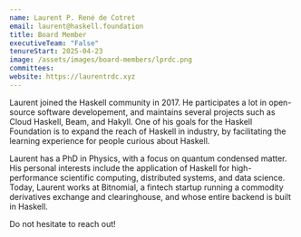 ```yaml
---
name: Laurent P. René de Cotret
email: laurent@haskell.foundation
title: Board Member
executiveTeam: "False"
tenureStart: 2025-04-23
image: /assets/images/board-members/lprdc.png
committees:
website: https://laurentrdc.xyz
---
```


Laurent joined the Haskell community in 2017. He participates a lot in open-source software developement, and maintains several projects such as Cloud Haskell, Beam, and Hakyll. One of his goals for the Haskell Foundation is to expand the reach of Haskell in industry, by facilitating the learning experience for people curious about Haskell.

Laurent has a PhD in Physics, with a focus on quantum condensed matter. His personal interests include the application of Haskell for high-performance scientific computing, distributed systems, and data science. Today, Laurent works at Bitnomial, a fintech startup running a commodity derivatives exchange and clearinghouse, and whose entire backend is built in Haskell.

Do not hesitate to reach out!